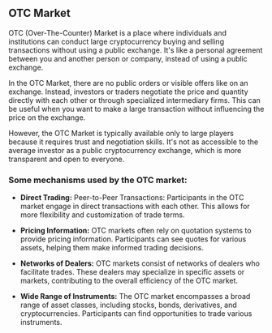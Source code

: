## OTC Market

OTC (Over-The-Counter) Market is a place where individuals and institutions can conduct large cryptocurrency buying and selling transactions without using a public exchange. It's like a personal agreement between you and another person or company, instead of using a public exchange.

In the OTC Market, there are no public orders or visible offers like on an exchange. Instead, investors or traders negotiate the price and quantity directly with each other or through specialized intermediary firms. This can be useful when you want to make a large transaction without influencing the price on the exchange.

However, the OTC Market is typically available only to large players because it requires trust and negotiation skills. It's not as accessible to the average investor as a public cryptocurrency exchange, which is more transparent and open to everyone.

### Some mechanisms used by the OTC market:

- **Direct Trading:** Peer-to-Peer Transactions: Participants in the OTC market engage in direct transactions with each other. This allows for more flexibility and customization of trade terms.

- **Pricing Information:** OTC markets often rely on quotation systems to provide pricing information. Participants can see quotes for various assets, helping them make informed trading decisions.

- **Networks of Dealers:** OTC markets consist of networks of dealers who facilitate trades. These dealers may specialize in specific assets or markets, contributing to the overall efficiency of the OTC market.

- **Wide Range of Instruments:** The OTC market encompasses a broad range of asset classes, including stocks, bonds, derivatives, and cryptocurrencies. Participants can find opportunities to trade various instruments.

